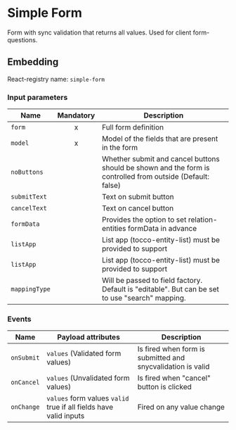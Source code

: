 # Simple Form
Form with sync validation that returns all values. Used for client form-questions.

## Embedding

React-registry name: `simple-form`

### Input parameters

| Name                   | Mandatory | Description
|------------------------|:---------:|-------------
| `form`                 | x         | Full form definition
| `model`                | x         | Model of the fields that are present in the form
| `noButtons`            |           | Whether submit and cancel buttons should be shown and the form is controlled from outside (Default: false)
| `submitText`           |           | Text on submit button
| `cancelText`           |           | Text on cancel button
| `formData`             |           | Provides the option to set relation-entities formData in advance
| `listApp`              |           | List app (tocco-entity-list) must be provided to support
| `listApp`              |           | List app (tocco-entity-list) must be provided to support
| `mappingType`          |           | Will be passed to field factory. Default is "editable". But can be set to use "search" mapping.


### Events

| Name            | Payload attributes                                                | Description
|-----------------|--------------------------------------------------------------------------------------------------------------------|-------------
| `onSubmit`      | `values` (Validated form values)                                  | Is fired when form is submitted and snycvalidation is valid
| `onCancel`      | `values` (Unvalidated form values)                                | Is fired when "cancel" button is clicked
| `onChange`      | `values` form values `valid` true if all fields have valid inputs | Fired on any value change
